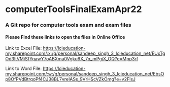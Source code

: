 # computerToolsFinalExamApr22

### A Git repo for computer tools exam and exam files


#### Please Find these links to open the files in Online Office
Link to Excel File:
https://lcieducation-my.sharepoint.com/:x:/g/personal/sandeep_singh_3_lcieducation_net/EUxTgOd3ltVMiSfYqawY7oABXma0Vgku6X_7q_mPgjX_OQ?e=Mpp3rf

Link to Word File:
https://lcieducation-my.sharepoint.com/:w:/g/personal/sandeep_singh_3_lcieducation_net/EbsOp8OfPVdBtrqoPf4CJ38BL7vreIASs_9VrHScVZkOmg?e=v2FlsJ
